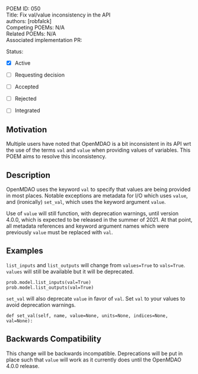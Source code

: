 POEM ID: 050  
Title: Fix val/value inconsistency in the API  
authors: [robfalck]  
Competing POEMs: N/A   
Related POEMs: N/A   
Associated implementation PR:   

Status:

- [x] Active
- [ ] Requesting decision
- [ ] Accepted
- [ ] Rejected
- [ ] Integrated


Motivation
----------

Multiple users have noted that OpenMDAO is a bit inconsistent in its API wrt the use of the terms `val` and `value` when providing values of variables.
This POEM aims to resolve this inconsistency.

Description
-----------

OpenMDAO uses the keyword `val` to specify that values are being provided in most places.
Notable exceptions are metadata for I/O which uses `value`, and (ironically) `set_val`, which uses the keyword argument `value`.

Use of `value` will still function, with deprecation warnings, until version 4.0.0, which is expected to be released in the summer of 2021.
At that point, all metadata references and keyword argument names which were previously `value` must be replaced with `val`.

Examples 
--------

`list_inputs` and `list_outputs` will change from `values=True` to `vals=True`. `values` will still be available but it will be deprecated.

```
prob.model.list_inputs(val=True)
prob.model.list_outputs(val=True)
```

`set_val` will also deprecate `value` in favor of `val`. Set `val` to your values to avoid deprecation warnings.

```
def set_val(self, name, value=None, units=None, indices=None, val=None):
```


Backwards Compatibility
------------------------

This change will be backwards incompatible.
Deprecations will be put in place such that `value` will work as it currently does until the OpenMDAO 4.0.0 release.
